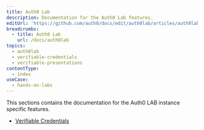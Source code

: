 ```yaml
---
title: Auth0 Lab
description: Documentation for the Auth0 Lab features.
editUrl: 'https://github.com/auth0/docs/edit/auth0lab/articles/auth0lab/index.md'
breadcrumbs:
  - title: Auth0 Lab
    url: /docs/auth0lab
topics:
  - auth0lab
  - verifiable-credentials
  - verifiable-presentations
contentType:
  - index
useCase:
  - hands-on-labs
---
```


This sections contains the documentation for the Auth0 LAB instance specific features.

-  [Verifiable Credentials](/docs/auth0lab/verifiable-credentials/overview)
